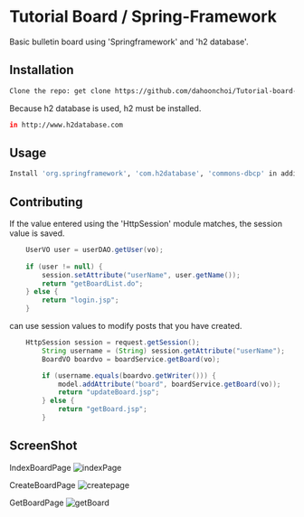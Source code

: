 # Tutorial Board / Spring-Framework

Basic  bulletin board using 'Springframework' and 'h2 database'.

## Installation

```bash
Clone the repo: get clone https://github.com/dahoonchoi/Tutorial-board-Spring-framework.git
```
Because h2 database is used, h2 must be installed.
```bash
in http://www.h2database.com 
```
## Usage

```bash
Install 'org.springframework', 'com.h2database', 'commons-dbcp' in addition to dependencies.
```

## Contributing

If the value entered using the 'HttpSession' module matches, the session value is saved.
```java
	UserVO user = userDAO.getUser(vo);
		
	if (user != null) {
		session.setAttribute("userName", user.getName());
		return "getBoardList.do";
	} else {
		return "login.jsp";
	}
```
can use session values to modify posts that you have created.
```java
	HttpSession session = request.getSession();
		String username = (String) session.getAttribute("userName");
		BoardVO boardvo = boardService.getBoard(vo);

		if (username.equals(boardvo.getWriter())) {
			model.addAttribute("board", boardService.getBoard(vo));
			return "updateBoard.jsp";
		} else {
			return "getBoard.jsp";
		}
```



## ScreenShot

IndexBoardPage
![indexPage](https://user-images.githubusercontent.com/41640324/61532279-4e61e200-aa64-11e9-9cd8-a01bee42f986.PNG)

CreateBoardPage
![createpage](https://user-images.githubusercontent.com/41640324/61532417-b44e6980-aa64-11e9-9549-21732e2682f7.PNG)

GetBoardPage
![getBoard](https://user-images.githubusercontent.com/41640324/61532363-8ff28d00-aa64-11e9-88ee-048fb9ef37e9.PNG)

